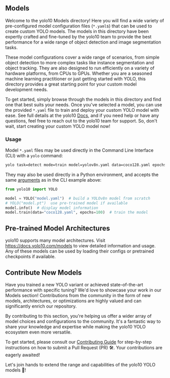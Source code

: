 ## Models

Welcome to the yolo10 Models directory! Here you will find a wide variety of pre-configured model configuration files (`*.yaml`s) that can be used to create custom YOLO models. The models in this directory have been expertly crafted and fine-tuned by the yolo10 team to provide the best performance for a wide range of object detection and image segmentation tasks.

These model configurations cover a wide range of scenarios, from simple object detection to more complex tasks like instance segmentation and object tracking. They are also designed to run efficiently on a variety of hardware platforms, from CPUs to GPUs. Whether you are a seasoned machine learning practitioner or just getting started with YOLO, this directory provides a great starting point for your custom model development needs.

To get started, simply browse through the models in this directory and find one that best suits your needs. Once you've selected a model, you can use the provided `*.yaml` file to train and deploy your custom YOLO model with ease. See full details at the yolo10 [Docs](https://docs.yolo10.com/models), and if you need help or have any questions, feel free to reach out to the yolo10 team for support. So, don't wait, start creating your custom YOLO model now!

### Usage

Model `*.yaml` files may be used directly in the Command Line Interface (CLI) with a `yolo` command:

```bash
yolo task=detect mode=train model=yolov8n.yaml data=coco128.yaml epochs=100
```

They may also be used directly in a Python environment, and accepts the same [arguments](https://docs.yolo10.com/usage/cfg/) as in the CLI example above:

```python
from yolo10 import YOLO

model = YOLO("model.yaml")  # build a YOLOv8n model from scratch
# YOLO("model.pt")  use pre-trained model if available
model.info()  # display model information
model.train(data="coco128.yaml", epochs=100)  # train the model
```

## Pre-trained Model Architectures

yolo10 supports many model architectures. Visit https://docs.yolo10.com/models to view detailed information and usage. Any of these models can be used by loading their configs or pretrained checkpoints if available.

## Contribute New Models

Have you trained a new YOLO variant or achieved state-of-the-art performance with specific tuning? We'd love to showcase your work in our Models section! Contributions from the community in the form of new models, architectures, or optimizations are highly valued and can significantly enrich our repository.

By contributing to this section, you're helping us offer a wider array of model choices and configurations to the community. It's a fantastic way to share your knowledge and expertise while making the yolo10 YOLO ecosystem even more versatile.

To get started, please consult our [Contributing Guide](https://docs.yolo10.com/help/contributing) for step-by-step instructions on how to submit a Pull Request (PR) 🛠️. Your contributions are eagerly awaited!

Let's join hands to extend the range and capabilities of the yolo10 YOLO models 🙏!
